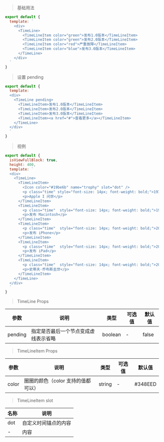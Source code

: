 > 基础用法

```js
export default {
  template: `
    <div>
      <TimeLine>
        <TimeLineItem color="green">发布1.0版本</TimeLineItem>
        <TimeLineItem color="green">发布2.0版本</TimeLineItem>
        <TimeLineItem color="red">严重故障</TimeLineItem>
        <TimeLineItem color="blue">发布3.0版本</TimeLineItem>
      </TimeLine>
    </div>
  `
}
```

> 设置 pending

```js
export default {
  template: `
  <div>
    <TimeLine pending>
      <TimeLineItem>发布1.0版本</TimeLineItem>
      <TimeLineItem>发布2.0版本</TimeLineItem>
      <TimeLineItem>发布3.0版本</TimeLineItem>
      <TimeLineItem><a href="#">查看更多</a></TimeLineItem>
    </TimeLine>
  </div>
  `
}
```

> 视例

```js
export default {
  isViewFullBlock: true,
  height: 400,
  template: `
  <div>
    <TimeLine>
      <TimeLineItem>
        <Icon color="#19be6b" name="trophy" slot="dot" />
        <p class="time" style="font-size: 14px; font-weight: bold;">1976年</p>
        <p>Apple I 问世</p>
      </TimeLineItem>
      <TimeLineItem>
        <p class="time"  style="font-size: 14px; font-weight: bold;">1984年</p>
        <p>发布 Macintosh</p>
      </TimeLineItem>
      <TimeLineItem>
        <p class="time"  style="font-size: 14px; font-weight: bold;">2007年</p>
        <p>发布 iPhone</p>
      </TimeLineItem>
      <TimeLineItem>
        <p class="time"  style="font-size: 14px; font-weight: bold;">2010年</p>
        <p>发布 iPad</p>
      </TimeLineItem>
      <TimeLineItem>
        <p class="time"  style="font-size: 14px; font-weight: bold;">2011年10月5日</p>
        <p>史蒂夫·乔布斯去世</p>
      </TimeLineItem>
    </TimeLine>
  </div>
  `
}
```

> TimeLine Props

参数 | 说明 | 类型 | 可选值 | 默认值
---|---|---|---|---
pending | 指定是否最后一个节点变成虚线表示省略 | boolean | - | false

> TimeLineItem Props

参数 | 说明 | 类型 | 可选值 | 默认值
---|---|---|---|---
color | 圈圈的颜色（color 支持的值都可以） | string | - | #348EED

> TimeLineItem slot

名称 | 说明
---|---
dot | 自定义时间锚点的内容
- | 内容


